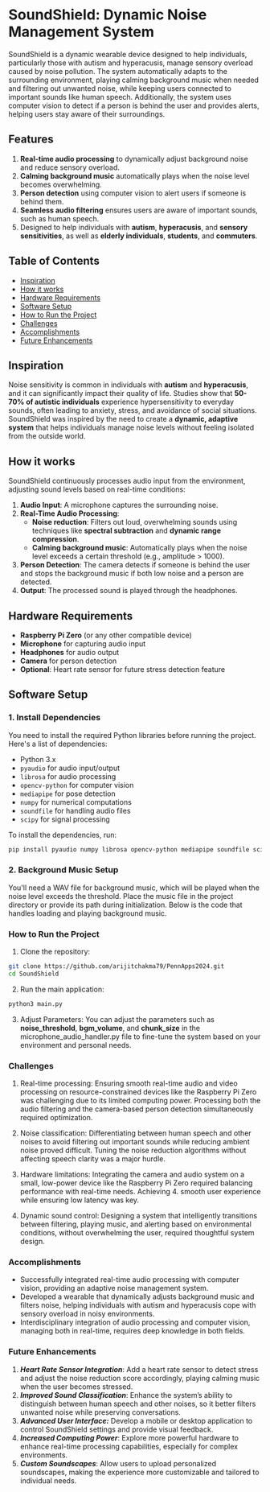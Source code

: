 # SoundShield: Dynamic Noise Management System

SoundShield is a dynamic wearable device designed to help individuals, particularly those with autism and hyperacusis, manage sensory overload caused by noise pollution. The system automatically adapts to the surrounding environment, playing calming background music when needed and filtering out unwanted noise, while keeping users connected to important sounds like human speech. Additionally, the system uses computer vision to detect if a person is behind the user and provides alerts, helping users stay aware of their surroundings.

## Features
1. **Real-time audio processing** to dynamically adjust background noise and reduce sensory overload.
2. **Calming background music** automatically plays when the noise level becomes overwhelming.
3. **Person detection** using computer vision to alert users if someone is behind them.
4. **Seamless audio filtering** ensures users are aware of important sounds, such as human speech.
5. Designed to help individuals with **autism**, **hyperacusis**, and **sensory sensitivities**, as well as **elderly individuals**, **students**, and **commuters**.

## Table of Contents
- [Inspiration](#inspiration)
- [How it works](#how-it-works)
- [Hardware Requirements](#hardware-requirements)
- [Software Setup](#software-setup)
- [How to Run the Project](#how-to-run-the-project)
- [Challenges](#challenges)
- [Accomplishments](#accomplishments)
- [Future Enhancements](#future-enhancements)

## Inspiration
Noise sensitivity is common in individuals with **autism** and **hyperacusis**, and it can significantly impact their quality of life. Studies show that **50-70% of autistic individuals** experience hypersensitivity to everyday sounds, often leading to anxiety, stress, and avoidance of social situations. SoundShield was inspired by the need to create a **dynamic, adaptive system** that helps individuals manage noise levels without feeling isolated from the outside world.

## How it works
SoundShield continuously processes audio input from the environment, adjusting sound levels based on real-time conditions:
1. **Audio Input**: A microphone captures the surrounding noise.
2. **Real-Time Audio Processing**:
   - **Noise reduction**: Filters out loud, overwhelming sounds using techniques like **spectral subtraction** and **dynamic range compression**.
   - **Calming background music**: Automatically plays when the noise level exceeds a certain threshold (e.g., amplitude > 1000).
3. **Person Detection**: The camera detects if someone is behind the user and stops the background music if both low noise and a person are detected.
4. **Output**: The processed sound is played through the headphones.

## Hardware Requirements
- **Raspberry Pi Zero** (or any other compatible device)
- **Microphone** for capturing audio input
- **Headphones** for audio output
- **Camera** for person detection
- **Optional**: Heart rate sensor for future stress detection feature

## Software Setup
### 1. Install Dependencies
You need to install the required Python libraries before running the project. Here's a list of dependencies:

- Python 3.x
- `pyaudio` for audio input/output
- `librosa` for audio processing
- `opencv-python` for computer vision
- `mediapipe` for pose detection
- `numpy` for numerical computations
- `soundfile` for handling audio files
- `scipy` for signal processing

To install the dependencies, run:
```bash
pip install pyaudio numpy librosa opencv-python mediapipe soundfile scipy
```
### 2. Background Music Setup
You'll need a WAV file for background music, which will be played when the noise level exceeds the threshold. Place the music file in the project directory or provide its path during initialization. Below is the code that handles loading and playing background music.

### How to Run the Project
1. Clone the repository:
```bash
git clone https://github.com/arijitchakma79/PennApps2024.git
cd SoundShield
```
2. Run the main application:
 ```bash
python3 main.py
```
3. Adjust Parameters:
You can adjust the parameters such as **noise_threshold**, **bgm_volume**, and **chunk_size** in the microphone_audio_handler.py file to fine-tune the system based on your environment and personal needs.

### Challenges
1. Real-time processing: Ensuring smooth real-time audio and video processing on resource-constrained devices like the Raspberry Pi Zero was challenging due to its limited computing power. Processing both the audio filtering and the camera-based person detection simultaneously required optimization.

2. Noise classification: Differentiating between human speech and other noises to avoid filtering out important sounds while reducing ambient noise proved difficult. Tuning the noise reduction algorithms without affecting speech clarity was a major hurdle.

3. Hardware limitations: Integrating the camera and audio system on a small, low-power device like the Raspberry Pi Zero required balancing performance with real-time needs. Achieving 4. smooth user experience while ensuring low latency was key.

4. Dynamic sound control: Designing a system that intelligently transitions between filtering, playing music, and alerting based on environmental conditions, without overwhelming the user, required thoughtful system design.

### Accomplishments
-  Successfully integrated real-time audio processing with computer vision, providing an adaptive noise management system.
- Developed a wearable that dynamically adjusts background music and filters noise, helping individuals with autism and hyperacusis cope with sensory overload in noisy environments.
- Interdisciplinary integration of audio processing and computer vision, managing both in real-time, requires deep knowledge in both fields.

### Future Enhancements
1. ***Heart Rate Sensor Integration***: Add a heart rate sensor to detect stress and adjust the noise reduction score accordingly, playing calming music when the user becomes stressed.
2. ***Improved Sound Classification***: Enhance the system’s ability to distinguish between human speech and other noises, so it better filters unwanted noise while preserving conversations.
3. ***Advanced User Interface:*** Develop a mobile or desktop application to control SoundShield settings and provide visual feedback.
4. ***Increased Computing Power***: Explore more powerful hardware to enhance real-time processing capabilities, especially for complex environments.
5. ***Custom Soundscapes***: Allow users to upload personalized soundscapes, making the experience more customizable and tailored to individual needs.
